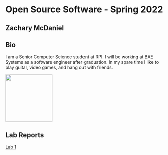 # Open Source Software - Spring 2022
## Zachary McDaniel

## Bio
I am a Senior Computer Science student at RPI. I will be working at BAE Systems as a software engineer after graduation. In my spare time I like to play guitar, video games, and hang out with friends.

<img src="https://user-images.githubusercontent.com/55330894/149561849-b7104d7c-d9af-420f-bc1e-84f6d77a8a23.jpeg" width="150">

## Lab Reports
[Lab 1](labs/lab-01/report.md)
